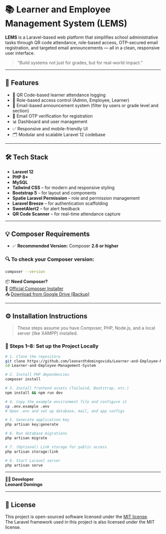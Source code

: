 # 📚 Learner and Employee Management System (LEMS)

**LEMS** is a Laravel-based web platform that simplifies school administrative tasks through QR code attendance, role-based access, OTP-secured email registration, and targeted email announcements — all in a clean, responsive user interface.

> "Build systems not just for grades, but for real-world impact."

---

## 🚀 Features

- 📌 QR Code-based learner attendance logging  
- 👤 Role-based access control (Admin, Employee, Learner)  
- 📧 Email-based announcement system (filter by users or grade level and section)  
- 🔐 Email OTP verification for registration  
- 📊 Dashboard and user management  
- ✅ Responsive and mobile-friendly UI  
- 🗂️ Modular and scalable Laravel 12 codebase  

---

## 🛠️ Tech Stack

- **Laravel 12**  
- **PHP 8+**  
- **MySQL**  
- **Tailwind CSS** – for modern and responsive styling  
- **Bootstrap 5** – for layout and components  
- **Spatie Laravel Permission** – role and permission management  
- **Laravel Breeze** – for authentication scaffolding  
- **SweetAlert2** – for alert feedback  
- **QR Code Scanner** – for real-time attendance capture  

---

## 💡 Composer Requirements

- ✅ **Recommended Version:** Composer **2.6 or higher**

### 🔍 To check your Composer version:

```bash
composer --version
```

📦 **Need Composer?**  
🔗 [Official Composer Installer](https://getcomposer.org/download/)  
📥 [Download from Google Drive (Backup)](https://drive.google.com/file/d/1_RvlePpUOzqaVPJYQ-HQKCGEkAYxxkZU/view?usp=sharing)

---

## ⚙️ Installation Instructions

> These steps assume you have Composer, PHP, Node.js, and a local server (like XAMPP) installed.

### 🔧 Steps 1–8: Set up the Project Locally

```bash
# 1. Clone the repository
git clone https://github.com/leonardtdomingovida/Learner-and-Employee-Management-System.git
cd Learner-and-Employee-Management-System

# 2. Install PHP dependencies
composer install

# 3. Install frontend assets (Tailwind, Bootstrap, etc.)
npm install && npm run dev

# 4. Copy the example environment file and configure it
cp .env.example .env
# Open .env and set up database, mail, and app configs

# 5. Generate application key
php artisan key:generate

# 6. Run database migrations
php artisan migrate

# 7. (Optional) Link storage for public access
php artisan storage:link

# 8. Start Laravel server
php artisan serve
```

---

👨‍💻 **Developer**  
**Leonard Domingo**

---

## 📄 License

This project is open-sourced software licensed under the [MIT license](https://opensource.org/licenses/MIT).  
The Laravel framework used in this project is also licensed under the MIT license.